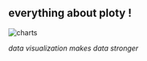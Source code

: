 ## everything about ploty !

![charts](https://pic2.zhimg.com/80/v2-b5a8d252a1dc754dcb220d0996191d45_720w.webp)

*data visualization makes data stronger*
